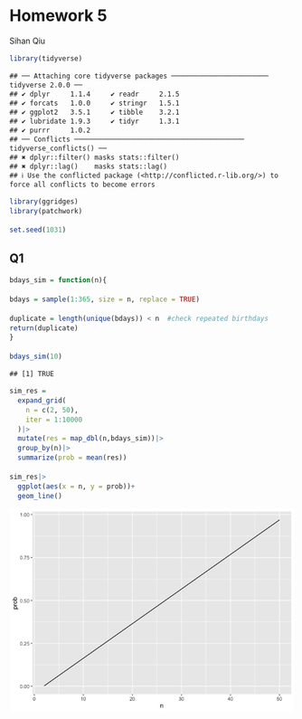 Homework 5
================
Sihan Qiu

``` r
library(tidyverse)
```

    ## ── Attaching core tidyverse packages ──────────────────────── tidyverse 2.0.0 ──
    ## ✔ dplyr     1.1.4     ✔ readr     2.1.5
    ## ✔ forcats   1.0.0     ✔ stringr   1.5.1
    ## ✔ ggplot2   3.5.1     ✔ tibble    3.2.1
    ## ✔ lubridate 1.9.3     ✔ tidyr     1.3.1
    ## ✔ purrr     1.0.2     
    ## ── Conflicts ────────────────────────────────────────── tidyverse_conflicts() ──
    ## ✖ dplyr::filter() masks stats::filter()
    ## ✖ dplyr::lag()    masks stats::lag()
    ## ℹ Use the conflicted package (<http://conflicted.r-lib.org/>) to force all conflicts to become errors

``` r
library(ggridges)
library(patchwork)

set.seed(1031)
```

## Q1

``` r
bdays_sim = function(n){

bdays = sample(1:365, size = n, replace = TRUE)

duplicate = length(unique(bdays)) < n  #check repeated birthdays
return(duplicate)
}

bdays_sim(10)
```

    ## [1] TRUE

``` r
sim_res =
  expand_grid(
    n = c(2, 50),
    iter = 1:10000
  )|>
  mutate(res = map_dbl(n,bdays_sim))|>
  group_by(n)|>
  summarize(prob = mean(res))

sim_res|>
  ggplot(aes(x = n, y = prob))+
  geom_line()
```

![](p8105_hw5_sq2266_files/figure-gfm/unnamed-chunk-3-1.png)<!-- -->
